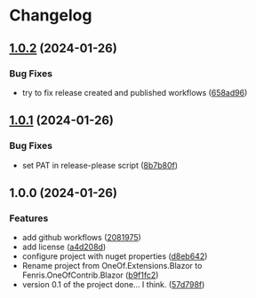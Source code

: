 # Changelog

## [1.0.2](https://github.com/fenrisdotio/Fenris.OneOfContrib.Blazor/compare/v1.0.1...v1.0.2) (2024-01-26)


### Bug Fixes

* try to fix release created and published workflows ([658ad96](https://github.com/fenrisdotio/Fenris.OneOfContrib.Blazor/commit/658ad96406019bfa6b3064076cd8eec33c288e81))

## [1.0.1](https://github.com/fenrisdotio/Fenris.OneOfContrib.Blazor/compare/v1.0.0...v1.0.1) (2024-01-26)


### Bug Fixes

* set PAT in release-please script ([8b7b80f](https://github.com/fenrisdotio/Fenris.OneOfContrib.Blazor/commit/8b7b80f7c4c702602ee011b637351b98e0bd62bc))

## 1.0.0 (2024-01-26)


### Features

* add github workflows ([2081975](https://github.com/fenrisdotio/Fenris.OneOfContrib.Blazor/commit/2081975c9a446c57247afb7e100e14b5d066f79f))
* add license ([a4d208d](https://github.com/fenrisdotio/Fenris.OneOfContrib.Blazor/commit/a4d208d531e415128b1ba88fea7008e6b6e0c921))
* configure project with nuget properties ([d8eb642](https://github.com/fenrisdotio/Fenris.OneOfContrib.Blazor/commit/d8eb6424e7079aac9402e6db707088e14b738a5f))
* Rename project from OneOf.Extensions.Blazor to Fenris.OneOfContrib.Blazor ([b9f1fc2](https://github.com/fenrisdotio/Fenris.OneOfContrib.Blazor/commit/b9f1fc252435aee5afaa5805ece329272deca135))
* version 0.1 of the project done... I think. ([57d798f](https://github.com/fenrisdotio/Fenris.OneOfContrib.Blazor/commit/57d798f77d69e39b3632609bcca94696a0f02dc9))
